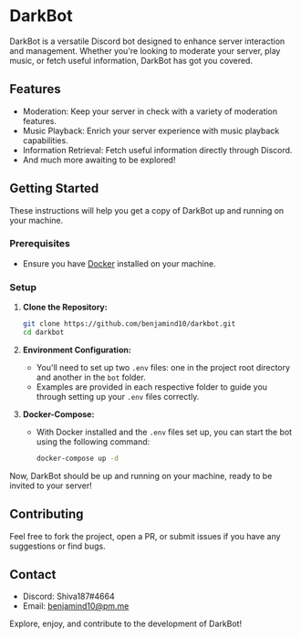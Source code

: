 # DarkBot

DarkBot is a versatile Discord bot designed to enhance server interaction and management. Whether you're looking to moderate your server, play music, or fetch useful information, DarkBot has got you covered.

## Features
- Moderation: Keep your server in check with a variety of moderation features.
- Music Playback: Enrich your server experience with music playback capabilities.
- Information Retrieval: Fetch useful information directly through Discord.
- And much more awaiting to be explored!

## Getting Started

These instructions will help you get a copy of DarkBot up and running on your machine.

### Prerequisites

- Ensure you have [Docker](https://www.docker.com/get-started) installed on your machine.

### Setup

1. **Clone the Repository:**
    ```bash
    git clone https://github.com/benjamind10/darkbot.git
    cd darkbot
    ```

2. **Environment Configuration:**
   - You'll need to set up two `.env` files: one in the project root directory and another in the `bot` folder.
   - Examples are provided in each respective folder to guide you through setting up your `.env` files correctly.

3. **Docker-Compose:**
   - With Docker installed and the `.env` files set up, you can start the bot using the following command:
     ```bash
     docker-compose up -d
     ```

Now, DarkBot should be up and running on your machine, ready to be invited to your server!

## Contributing

Feel free to fork the project, open a PR, or submit issues if you have any suggestions or find bugs.

## Contact

- Discord: Shiva187#4664
- Email: benjamind10@pm.me

Explore, enjoy, and contribute to the development of DarkBot!


